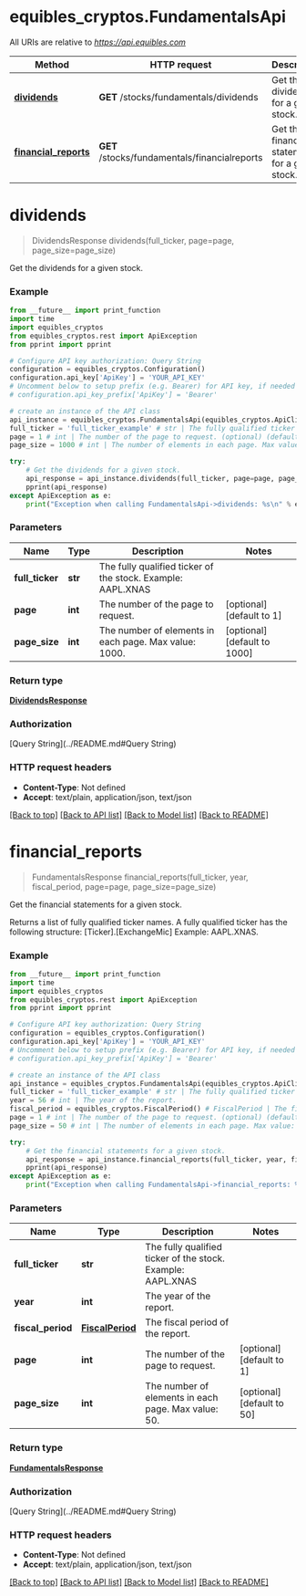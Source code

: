 # equibles_cryptos.FundamentalsApi

All URIs are relative to *https://api.equibles.com*

Method | HTTP request | Description
------------- | ------------- | -------------
[**dividends**](FundamentalsApi.md#dividends) | **GET** /stocks/fundamentals/dividends | Get the dividends for a given stock.
[**financial_reports**](FundamentalsApi.md#financial_reports) | **GET** /stocks/fundamentals/financialreports | Get the financial statements for a given stock.

# **dividends**
> DividendsResponse dividends(full_ticker, page=page, page_size=page_size)

Get the dividends for a given stock.

### Example
```python
from __future__ import print_function
import time
import equibles_cryptos
from equibles_cryptos.rest import ApiException
from pprint import pprint

# Configure API key authorization: Query String
configuration = equibles_cryptos.Configuration()
configuration.api_key['ApiKey'] = 'YOUR_API_KEY'
# Uncomment below to setup prefix (e.g. Bearer) for API key, if needed
# configuration.api_key_prefix['ApiKey'] = 'Bearer'

# create an instance of the API class
api_instance = equibles_cryptos.FundamentalsApi(equibles_cryptos.ApiClient(configuration))
full_ticker = 'full_ticker_example' # str | The fully qualified ticker of the stock. Example: AAPL.XNAS
page = 1 # int | The number of the page to request. (optional) (default to 1)
page_size = 1000 # int | The number of elements in each page. Max value: 1000. (optional) (default to 1000)

try:
    # Get the dividends for a given stock.
    api_response = api_instance.dividends(full_ticker, page=page, page_size=page_size)
    pprint(api_response)
except ApiException as e:
    print("Exception when calling FundamentalsApi->dividends: %s\n" % e)
```

### Parameters

Name | Type | Description  | Notes
------------- | ------------- | ------------- | -------------
 **full_ticker** | **str**| The fully qualified ticker of the stock. Example: AAPL.XNAS | 
 **page** | **int**| The number of the page to request. | [optional] [default to 1]
 **page_size** | **int**| The number of elements in each page. Max value: 1000. | [optional] [default to 1000]

### Return type

[**DividendsResponse**](DividendsResponse.md)

### Authorization

[Query String](../README.md#Query String)

### HTTP request headers

 - **Content-Type**: Not defined
 - **Accept**: text/plain, application/json, text/json

[[Back to top]](#) [[Back to API list]](../README.md#documentation-for-api-endpoints) [[Back to Model list]](../README.md#documentation-for-models) [[Back to README]](../README.md)

# **financial_reports**
> FundamentalsResponse financial_reports(full_ticker, year, fiscal_period, page=page, page_size=page_size)

Get the financial statements for a given stock.

Returns a list of fully qualified ticker names. A fully qualified ticker has the following structure: [Ticker].[ExchangeMic] Example: AAPL.XNAS.

### Example
```python
from __future__ import print_function
import time
import equibles_cryptos
from equibles_cryptos.rest import ApiException
from pprint import pprint

# Configure API key authorization: Query String
configuration = equibles_cryptos.Configuration()
configuration.api_key['ApiKey'] = 'YOUR_API_KEY'
# Uncomment below to setup prefix (e.g. Bearer) for API key, if needed
# configuration.api_key_prefix['ApiKey'] = 'Bearer'

# create an instance of the API class
api_instance = equibles_cryptos.FundamentalsApi(equibles_cryptos.ApiClient(configuration))
full_ticker = 'full_ticker_example' # str | The fully qualified ticker of the stock. Example: AAPL.XNAS
year = 56 # int | The year of the report.
fiscal_period = equibles_cryptos.FiscalPeriod() # FiscalPeriod | The fiscal period of the report.
page = 1 # int | The number of the page to request. (optional) (default to 1)
page_size = 50 # int | The number of elements in each page. Max value: 50. (optional) (default to 50)

try:
    # Get the financial statements for a given stock.
    api_response = api_instance.financial_reports(full_ticker, year, fiscal_period, page=page, page_size=page_size)
    pprint(api_response)
except ApiException as e:
    print("Exception when calling FundamentalsApi->financial_reports: %s\n" % e)
```

### Parameters

Name | Type | Description  | Notes
------------- | ------------- | ------------- | -------------
 **full_ticker** | **str**| The fully qualified ticker of the stock. Example: AAPL.XNAS | 
 **year** | **int**| The year of the report. | 
 **fiscal_period** | [**FiscalPeriod**](.md)| The fiscal period of the report. | 
 **page** | **int**| The number of the page to request. | [optional] [default to 1]
 **page_size** | **int**| The number of elements in each page. Max value: 50. | [optional] [default to 50]

### Return type

[**FundamentalsResponse**](FundamentalsResponse.md)

### Authorization

[Query String](../README.md#Query String)

### HTTP request headers

 - **Content-Type**: Not defined
 - **Accept**: text/plain, application/json, text/json

[[Back to top]](#) [[Back to API list]](../README.md#documentation-for-api-endpoints) [[Back to Model list]](../README.md#documentation-for-models) [[Back to README]](../README.md)

